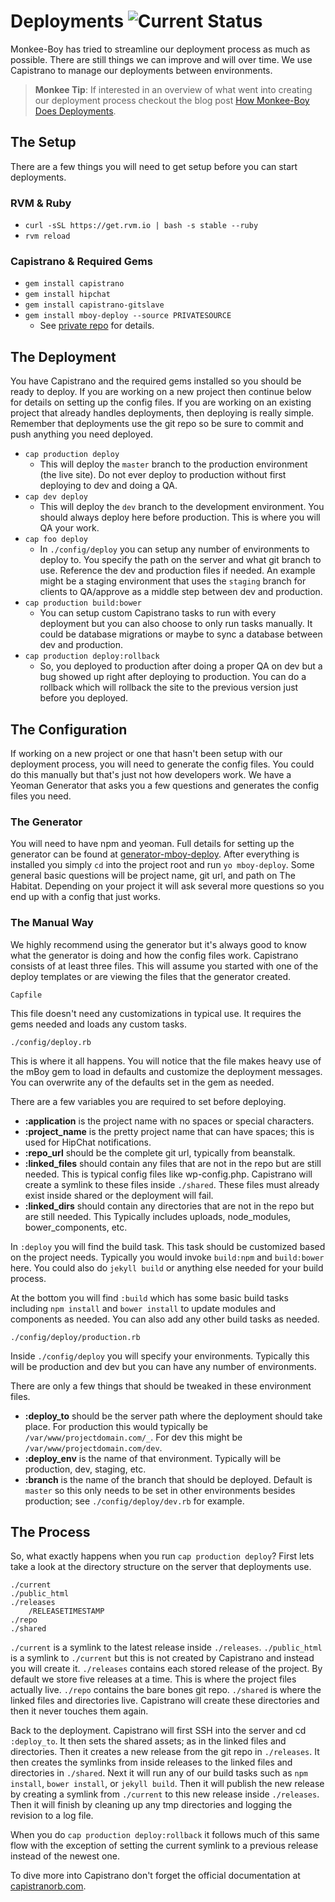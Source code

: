 # Deployments ![Current Status](https://img.shields.io/badge/status-Approved-green.svg)

Monkee-Boy has tried to streamline our deployment process as much as possible. There are still things we can improve and will over time. We use Capistrano to manage our deployments between environments.

> **Monkee Tip**: If interested in an overview of what went into creating our deployment process checkout the blog post [How Monkee-Boy Does Deployments](http://iwasasuperhero.com/2015/04/how-monkee-boy-does-deployments/).

## The Setup

There are a few things you will need to get setup before you can start deployments.

### RVM & Ruby
* `curl -sSL https://get.rvm.io | bash -s stable --ruby`
* `rvm reload`

### Capistrano & Required Gems
* `gem install capistrano`
* `gem install hipchat`
* `gem install capistrano-gitslave`
* `gem install mboy-deploy --source PRIVATESOURCE`
  * See [private repo](https://bitbucket.org/monkeeboy/mboy-deploy-gem) for details.

## The Deployment

You have Capistrano and the required gems installed so you should be ready to deploy. If you are working on a new project then continue below for details on setting up the config files. If you are working on an existing project that already handles deployments, then deploying is really simple. Remember that deployments use the git repo so be sure to commit and push anything you need deployed.

* `cap production deploy`
  * This will deploy the `master` branch to the production environment (the live site). Do not ever deploy to production without first deploying to dev and doing a QA.
* `cap dev deploy`
  * This will deploy the `dev` branch to the development environment. You should always deploy here before production. This is where you will QA your work.
* `cap foo deploy`
  * In `./config/deploy` you can setup any number of environments to deploy to. You specify the path on the server and what git branch to use. Reference the dev and production files if needed. An example might be a staging environment that uses the `staging` branch for clients to QA/approve as a middle step between dev and production.
* `cap production build:bower`
  * You can setup custom Capistrano tasks to run with every deployment but you can also choose to only run tasks manually. It could be database migrations or maybe to sync a database between dev and production.
* `cap production deploy:rollback`
  * So, you deployed to production after doing a proper QA on dev but a bug showed up right after deploying to production. You can do a rollback which will rollback the site to the previous version just before you deployed.

## The Configuration

If working on a new project or one that hasn't been setup with our deployment process, you will need to generate the config files. You could do this manually but that's just not how developers work. We have a Yeoman Generator that asks you a few questions and generates the config files you need.

### The Generator

You will need to have npm and yeoman. Full details for setting up the generator can be found at [generator-mboy-deploy](https://www.npmjs.com/package/generator-mboy-deploy). After everything is installed you simply `cd` into the project root and run `yo mboy-deploy`. Some general basic questions will be project name, git url, and path on The Habitat. Depending on your project it will ask several more questions so you end up with a config that just works.

### The Manual Way

We highly recommend using the generator but it's always good to know what the generator is doing and how the config files work. Capistrano consists of at least three files. This will assume you started with one of the deploy templates or are viewing the files that the generator created.

`Capfile`

This file doesn't need any customizations in typical use. It requires the gems needed and loads any custom tasks.

`./config/deploy.rb`

This is where it all happens. You will notice that the file makes heavy use of the mBoy gem to load in defaults and customize the deployment messages. You can overwrite any of the defaults set in the gem as needed.

There are a few variables you are required to set before deploying.

* **:application** is the project name with no spaces or special characters.
* **:project_name** is the pretty project name that can have spaces; this is used for HipChat notifications.
* **:repo_url** should be the complete git url, typically from beanstalk.
* **:linked_files** should contain any files that are not in the repo but are still needed. This is typical config files like wp-config.php. Capistrano will create a symlink to these files inside `./shared`. These files must already exist inside shared or the deployment will fail.
* **:linked_dirs** should contain any directories that are not in the repo but are still needed. This Typically includes uploads, node_modules, bower_components, etc.

In `:deploy` you will find the build task. This task should be customized based on the project needs. Typically you would invoke `build:npm` and `build:bower` here. You could also do `jekyll build` or anything else needed for your build process.

At the bottom you will find `:build` which has some basic build tasks including `npm install` and `bower install` to update modules and components as needed. You can also add any other build tasks as needed.

`./config/deploy/production.rb`

Inside `./config/deploy` you will specify your environments. Typically this will be production and dev but you can have any number of environments.

There are only a few things that should be tweaked in these environment files.

* **:deploy_to** should be the server path where the deployment should take place. For production this would typically be `/var/www/projectdomain.com/_`. For dev this might be `/var/www/projectdomain.com/dev`.
* **:deploy_env** is the name of that environment. Typically will be production, dev, staging, etc.
* **:branch** is the name of the branch that should be deployed. Default is `master` so this only needs to be set in other environments besides production; see `./config/deploy/dev.rb` for example.

## The Process

So, what exactly happens when you run `cap production deploy`? First lets take a look at the directory structure on the server that deployments use.

```
./current
./public_html
./releases
    /RELEASETIMESTAMP
./repo
./shared
```

`./current` is a symlink to the latest release inside `./releases`. `./public_html` is a symlink to `./current` but this is not created by Capistrano and instead you will create it. `./releases` contains each stored release of the project. By default we store five releases at a time. This is where the project files actually live. `./repo` contains the bare bones git repo. `./shared` is where the linked files and directories live. Capistrano will create these directories and then it never touches them again.

Back to the deployment. Capistrano will first SSH into the server and cd `:deploy_to`. It then sets the shared assets; as in the linked files and directories. Then it creates a new release from the git repo in `./releases`. It then creates the symlinks from inside releases to the linked files and directories in `./shared`. Next it will run any of our build tasks such as `npm install`, `bower install`, or `jekyll build`. Then it will publish the new release by creating a symlink from `./current` to this new release inside `./releases`. Then it will finish by cleaning up any tmp directories and logging the revision to a log file.

When you do `cap production deploy:rollback` it follows much of this same flow with the exception of setting the current symlink to a previous release instead of the newest one.

To dive more into Capistrano don't forget the official documentation at [capistranorb.com](http://capistranorb.com/).
